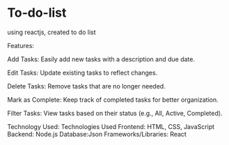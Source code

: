 # To-do-list
using reactjs, created to do list

Features:

Add Tasks: Easily add new tasks with a description and due date.

Edit Tasks: Update existing tasks to reflect changes.

Delete Tasks: Remove tasks that are no longer needed.

Mark as Complete: Keep track of completed tasks for better organization.

Filter Tasks: View tasks based on their status (e.g., All, Active, Completed).

Technology Used:
Technologies Used
Frontend: HTML, CSS, JavaScript
Backend: Node.js
Database:Json
Frameworks/Libraries: React
